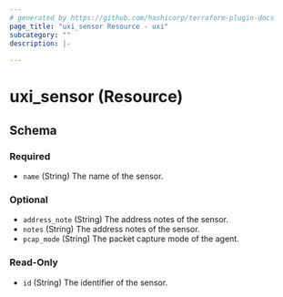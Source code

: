 ```yaml
---
# generated by https://github.com/hashicorp/terraform-plugin-docs
page_title: "uxi_sensor Resource - uxi"
subcategory: ""
description: |-
  
---
```


# uxi_sensor (Resource)





<!-- schema generated by tfplugindocs -->
## Schema

### Required

- `name` (String) The name of the sensor.

### Optional

- `address_note` (String) The address notes of the sensor.
- `notes` (String) The address notes of the sensor.
- `pcap_mode` (String) The packet capture mode of the agent.

### Read-Only

- `id` (String) The identifier of the sensor.
